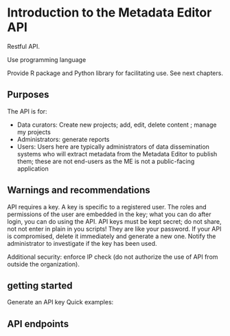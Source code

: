 # Introduction to the Metadata Editor API

Restful API.

Use programming language

Provide R package and Python library for facilitating use. See next chapters.


## Purposes

The API is for:
- Data curators: Create new projects; add, edit, delete content ; manage my projects
- Administrators: generate reports
- Users: Users here are typically administrators of data dissemination systems who will extract metadata from the Metadata Editor to publish them; these are not end-users as the ME is not a public-facing application 


## Warnings and recommendations

API requires a key.
A key is specific to a registered user.
The roles and permissions of the user are embedded in the key; what you can do after login, you can do using the API.
API keys must be kept secret; do not share, not not enter in plain in you scripts! They are like your password.
If your API is compromised, delete it immediately and generate a new one. Notify the administrator to investigate if the key has been used. 

Additional security: enforce IP check (do not authorize the use of API from outside the organization).


## getting started

Generate an API key
Quick examples:


## API endpoints



